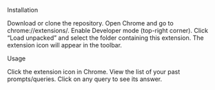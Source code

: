 Installation

Download or clone the repository.
Open Chrome and go to chrome://extensions/.
Enable Developer mode (top-right corner).
Click “Load unpacked” and select the folder containing this extension.
The extension icon will appear in the toolbar.


Usage

Click the extension icon in Chrome.
View the list of your past prompts/queries.
Click on any query to see its answer.